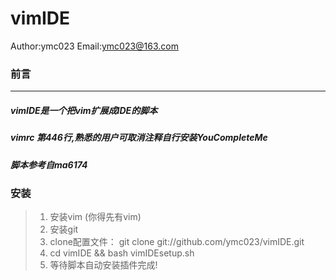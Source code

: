  vimIDE
 ====
 Author:ymc023 Email:ymc023@163.com

### 前言
____

##### vimIDE是一个把vim扩展成IDE的脚本 <br>
##### vimrc 第446行,熟悉的用户可取消注释自行安装YouCompleteMe
##### 脚本参考自ma6174  <br>

### 安装
 
>1. 安装vim (你得先有vim) <br>
>2. 安装git <br>
>3. clone配置文件： git clone git://github.com/ymc023/vimIDE.git <br>
>4. cd vimIDE && bash vimIDEsetup.sh <br>
>5. 等待脚本自动安装插件完成! <br>




